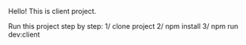 Hello!
This is client project.

Run this project step by step:
1/ clone project
2/ npm install
3/ npm run dev:client